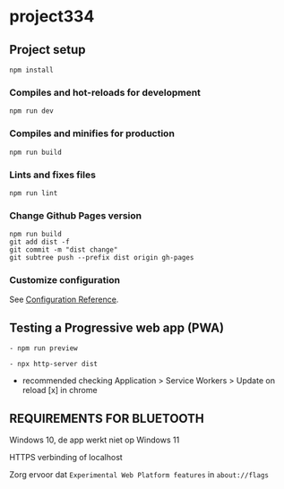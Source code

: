 # project334

## Project setup

```
npm install
```

### Compiles and hot-reloads for development

```
npm run dev
```

### Compiles and minifies for production

```
npm run build
```

### Lints and fixes files

```
npm run lint
```

### Change Github Pages version

```
npm run build
git add dist -f
git commit -m "dist change"
git subtree push --prefix dist origin gh-pages
```

### Customize configuration

See [Configuration Reference](https://cli.vuejs.org/config/).

## Testing a Progressive web app (PWA)

```
- npm run preview
```

```
- npx http-server dist
```

- recommended checking Application > Service Workers > Update on reload [x] in chrome

## REQUIREMENTS FOR BLUETOOTH

Windows 10, de app werkt niet op Windows 11

HTTPS verbinding of localhost

Zorg ervoor dat `Experimental Web Platform features` in `about://flags`

